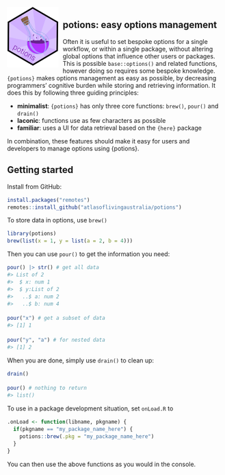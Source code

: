 
<!-- README.md is generated from README.Rmd. Please edit that file -->
<img src="man/figures/potions-logo.png" align="left" style="margin: 0px 10px 0px 0px;" alt="" width="120"/>
<h2>
potions: easy options management
</h2>

Often it is useful to set bespoke options for a single workflow, or
within a single package, without altering global options that influence
other users or packages. This is possible `base::options()` and related
functions, however doing so requires some bespoke knowledge. `{potions}`
makes options management as easy as possible, by decreasing programmers’
cognitive burden while storing and retrieving information. It does this
by following three guiding principles:

- **minimalist**: `{potions}` has only three core functions: `brew()`,
  `pour()` and `drain()`
- **laconic**: functions use as few characters as possible
- **familiar**: uses a UI for data retrieval based on the `{here}`
  package

In combination, these features should make it easy for users and
developers to manage options using {potions}.

## Getting started

Install from GitHub:

``` r
install.packages("remotes")
remotes::install_github("atlasoflivingaustralia/potions")
```

To store data in options, use `brew()`

``` r
library(potions)
brew(list(x = 1, y = list(a = 2, b = 4)))
```

Then you can use `pour()` to get the information you need:

``` r
pour() |> str() # get all data
#> List of 2
#>  $ x: num 1
#>  $ y:List of 2
#>   ..$ a: num 2
#>   ..$ b: num 4

pour("x") # get a subset of data
#> [1] 1

pour("y", "a") # for nested data
#> [1] 2
```

When you are done, simply use `drain()` to clean up:

``` r
drain()

pour() # nothing to return
#> list()
```

To use in a package development situation, set `onLoad.R` to

``` r
.onLoad <- function(libname, pkgname) {
  if(pkgname == "my_package_name_here") {
    potions::brew(.pkg = "my_package_name_here")
  }
}
```

You can then use the above functions as you would in the console.
